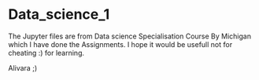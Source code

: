 # Data_science_1
The Jupyter files are from Data science Specialisation Course By Michigan which I have done the Assignments. I hope it would be usefull not for cheating :) for learning.

Alivara ;)
